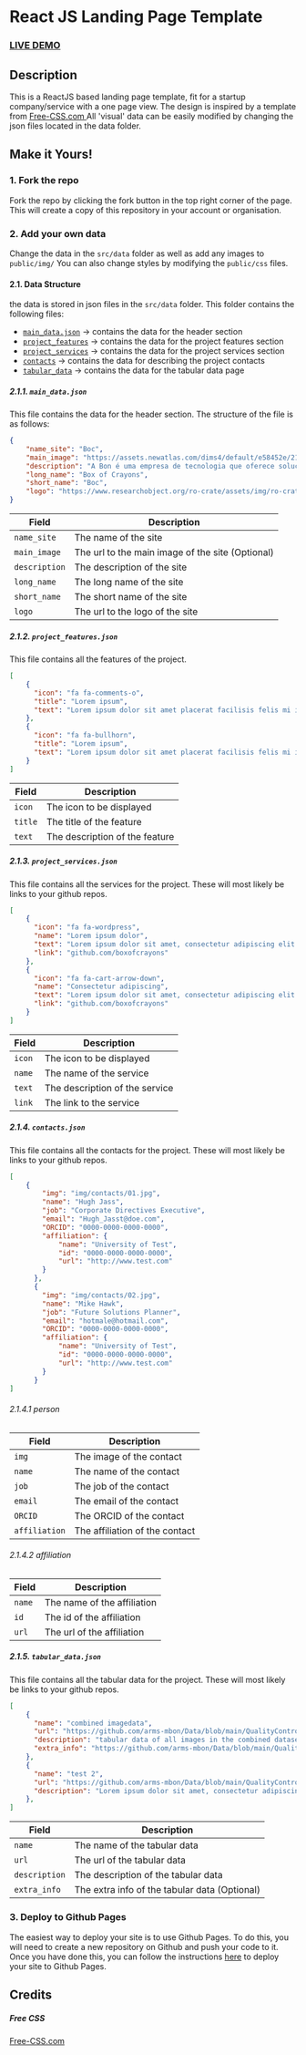 # React JS Landing Page Template
### <a href="https://open-science.vliz.be/bon-template-website/" target="_blank">LIVE DEMO</a> 

## Description
This is a ReactJS based landing page template, fit for a startup company/service with a one page view. The design is inspired by a template from <a href="https://www.free-css.com/assets/files/free-css-templates/preview/page234/interact/">Free-CSS.com </a>
All 'visual' data can be easily modified by changing the json files located in the data folder.

## Make it Yours!
### 1. Fork the repo
Fork the repo by clicking the fork button in the top right corner of the page. This will create a copy of this repository in your account or organisation.
### 2. Add your own data 
Change the data in the ```src/data``` folder as well as add any images to ```public/img/```
You can also change styles by modifying the ```public/css``` files.

#### 2.1. Data Structure

the data is stored in json files in the ```src/data``` folder. This folder contains the following files:
*  [```main_data.json```](#211-main_datajson) -> contains the data for the header section
*  [```project_features```](#212-project_featuresjson) -> contains the data for the project features section
*  [```project_services```](#213-project_servicesjson) -> contains the data for the project services section
*  [```contacts```](#214-contactsjson) -> contains the data for describing the project contacts
*  [```tabular_data```](#215-tabulardatajson) -> contains the data for the tabular data page

##### 2.1.1. ```main_data.json```

This file contains the data for the header section. The structure of the file is as follows:
```json
{
    "name_site": "Boc",
    "main_image": "https://assets.newatlas.com/dims4/default/e58452e/2147483647/strip/true/crop/1498x999+0+0/resize/1440x960!/quality/90/?url=http%3A%2F%2Fnewatlas-brightspot.s3.amazonaws.com%2Fb1%2Fb4%2F2a5bc31341fbaa31e2230d038f66%2Ficture1.jpeg",
    "description": "A Bon é uma empresa de tecnologia que oferece soluções para o varejo. Com o objetivo de ajudar os lojistas a vender mais, a Bon oferece uma plataforma completa de gestão de lojas, com soluções para o controle de estoque, vendas, financeiro, CRM, e-commerce, marketing e muito mais.",
    "long_name": "Box of Crayons",
    "short_name": "Boc",
    "logo": "https://www.researchobject.org/ro-crate/assets/img/ro-crate-w-text.svg"
}
```

| Field | Description |
| --- | --- |
| ```name_site``` | The name of the site |
| ```main_image``` | The url to the main image of the site (Optional) |
| ```description``` | The description of the site |
| ```long_name``` | The long name of the site |
| ```short_name``` | The short name of the site |
| ```logo``` | The url to the logo of the site |

##### 2.1.2. ```project_features.json```

This file contains all the features of the project.
```json
[
    {
      "icon": "fa fa-comments-o",
      "title": "Lorem ipsum",
      "text": "Lorem ipsum dolor sit amet placerat facilisis felis mi in tempus eleifend pellentesque natoque etiam."
    },
    {
      "icon": "fa fa-bullhorn",
      "title": "Lorem ipsum",
      "text": "Lorem ipsum dolor sit amet placerat facilisis felis mi in tempus eleifend pellentesque natoque etiam."
    }
]
```

| Field | Description |
| --- | --- |
| ```icon``` | The icon to be displayed |
| ```title``` | The title of the feature |
| ```text``` | The description of the feature |

##### 2.1.3. ```project_services.json```

This file contains all the services for the project. These will most likely be links to your github repos.

```json
[
    {
      "icon": "fa fa-wordpress",
      "name": "Lorem ipsum dolor",
      "text": "Lorem ipsum dolor sit amet, consectetur adipiscing elit. Duis sed dapibus leo nec ornare diam sedasd commodo nibh ante facilisis bibendum dolor feugiat at.",
      "link": "github.com/boxofcrayons"
    },
    {
      "icon": "fa fa-cart-arrow-down",
      "name": "Consectetur adipiscing",
      "text": "Lorem ipsum dolor sit amet, consectetur adipiscing elit. Duis sed dapibus leo nec ornare diam sedasd commodo nibh ante facilisis bibendum dolor feugiat at.",
      "link": "github.com/boxofcrayons"
    }
]
```

| Field | Description |
| --- | --- |
| ```icon``` | The icon to be displayed |
| ```name``` | The name of the service |
| ```text``` | The description of the service |
| ```link``` | The link to the service |

##### 2.1.4. ```contacts.json```

This file contains all the contacts for the project. These will most likely be links to your github repos.

```json
[
    {
        "img": "img/contacts/01.jpg",
        "name": "Hugh Jass",
        "job": "Corporate Directives Executive",
        "email": "Hugh_Jasst@doe.com",
        "ORCID": "0000-0000-0000-0000",
        "affiliation": {
            "name": "University of Test",
            "id": "0000-0000-0000-0000",
            "url": "http://www.test.com"
        }
      },
      {
        "img": "img/contacts/02.jpg",
        "name": "Mike Hawk",
        "job": "Future Solutions Planner",
        "email": "hotmale@hotmail.com",
        "ORCID": "0000-0000-0000-0000",
        "affiliation": {
            "name": "University of Test",
            "id": "0000-0000-0000-0000",
            "url": "http://www.test.com"
        }
      }
]
```

###### 2.1.4.1 person

| Field | Description |
| --- | --- |
| ```img``` | The image of the contact |
| ```name``` | The name of the contact |
| ```job``` | The job of the contact |
| ```email``` | The email of the contact |
| ```ORCID``` | The ORCID of the contact |
| ```affiliation``` | The affiliation of the contact |

###### 2.1.4.2 affiliation

| Field | Description |
| --- | --- |
| ```name``` | The name of the affiliation |
| ```id``` | The id of the affiliation |
| ```url``` | The url of the affiliation |

##### 2.1.5. ```tabular_data.json```

This file contains all the tabular data for the project. These will most likely be links to your github repos.

```json
[
    {
      "name": "combined imagedata",
      "url": "https://github.com/arms-mbon/Data/blob/main/QualityControlledData/Combined/combined_ImageData.csv",
      "description": "tabular data of all images in the combined dataset",
      "extra_info": "https://github.com/arms-mbon/Data/blob/main/QualityControlledData/Combined/README.md"
    },
    {
      "name": "test 2",
      "url": "https://github.com/arms-mbon/Data/blob/main/QualityControlledData/Combined/combined_ImageData.csv",
      "description": "Lorem ipsum dolor sit amet, consectetur adipiscing elit. Sed euismod, nunc sit amet aliquam lacinia, nisl nisl aliquam nisl, nec aliquam nisl nisl"
    },
]
```

| Field | Description |
| --- | --- |
| ```name``` | The name of the tabular data |
| ```url``` | The url of the tabular data |
| ```description``` | The description of the tabular data |
| ```extra_info``` | The extra info of the tabular data (Optional)|



### 3. Deploy to Github Pages

The easiest way to deploy your site is to use Github Pages. To do this, you will need to create a new repository on Github and push your code to it.
Once you have done this, you can follow the instructions <a href="https://create-react-app.dev/docs/deployment/#github-pages">here</a> to deploy your site to Github Pages.


## Credits
##### Free CSS 
<a href="https://www.free-css.com/assets/files/free-css-templates/preview/page234/interact/">Free-CSS.com </a>
